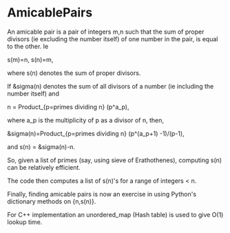 # AmicablePairs

An amicable pair is a pair of integers m,n such that
the sum of proper divisors (ie excluding the number itself) of one number in the pair, is equal to the other.
Ie 

s(m)=n, s(n)=m,

where s(n) denotes the sum of proper divisors.

If &sigma(n) denotes the sum of all divisors of a number (ie including the number itself) and 

n = Product_{p=primes dividing n} (p^a_p),

where a_p is the multiplicity of p as a divisor of n, then,

&sigma(n)=Product_{p=primes dividing n} (p^(a_p+1) -1)/(p-1),

and s(n) = &sigma(n)-n.

So, given a list of primes (say, using sieve of Erathothenes), computing s(n) can be relatively efficient.

The code then computes a list of s(n)'s for a range of integers < n.

Finally, finding amicable pairs is now an exercise in using Python's dictionary methods on {n,s(n)}.

For C++ implementation an unordered_map (Hash table) is used to  give O(1) lookup time.

